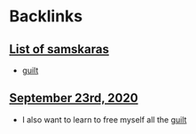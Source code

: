 
# Backlinks
## [List of samskaras](<List of samskaras.md>)
- [guilt](<guilt.md>)

## [September 23rd, 2020](<September 23rd, 2020.md>)
- I also want to learn to free myself all the [guilt](<guilt.md>)

